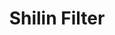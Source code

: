 ---
layout: preset
title: Shilin Filter
cover_before: /img/presets/shilin/shilin_before.jpg
cover_after: /img/presets/shilin/shilin_after.jpg
hidden: true
description: ['Shilin filter is the first open LR/PS preset of Riino Lin. The main spirit comes from a experience editing photo took in Shilin,Taipei. The thought is to enhance the cool color and addding orrange in red,and cancel green.','士林フィルターは、リイノの最初のオープンLR / PSプリセットである。 台北の士林夜市で撮影した写真を編集した経験から来ています。 冷色を修正し、赤やオレンジ色の追加と強化、緑を弱くなることです。']
download_url: google.com
derivation: ['The origin preset is for night photograph.But it suprisingly works will in other cases.','元のプリセットは夜の写真用ですが、他の場合にも驚くほどうまくいきます。']
derivation_img : ./img/presets/shilin/shilin_after_1.jpg
samples:
 - title: 'Atmosphere adjustment'
   subtitle: '冷たい雰囲気を与える'
   img_url: '/img/presets/shilin/shilin_1.jpg'
   img_text: '@ Twatutia, Taipei, 2019'
---